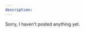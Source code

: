 ```yaml
---
description:
---
```


<div class="row">
	<div class="span12">
    <p>Sorry, I haven't posted anything yet.</p>
  </div>
</div>
